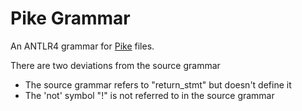 # Pike Grammar

An ANTLR4 grammar for [Pike](https://pike.lysator.liu.se/) files.

There are two deviations from the source grammar

* The source grammar refers to "return_stmt" but doesn't define it
* The 'not' symbol "!" is not referred to in the source grammar

